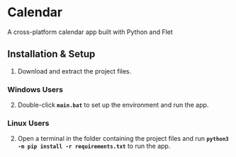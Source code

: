 # Calendar
A cross-platform calendar app built with Python and Flet

## Installation & Setup
1. Download and extract the project files.
   
### **Windows Users**
2. Double-click **`main.bat`** to set up the environment and run the app.

### **Linux Users**
2. Open a terminal in the folder containing the project files and run **`python3 -m pip install -r requirements.txt`** to run the app.
